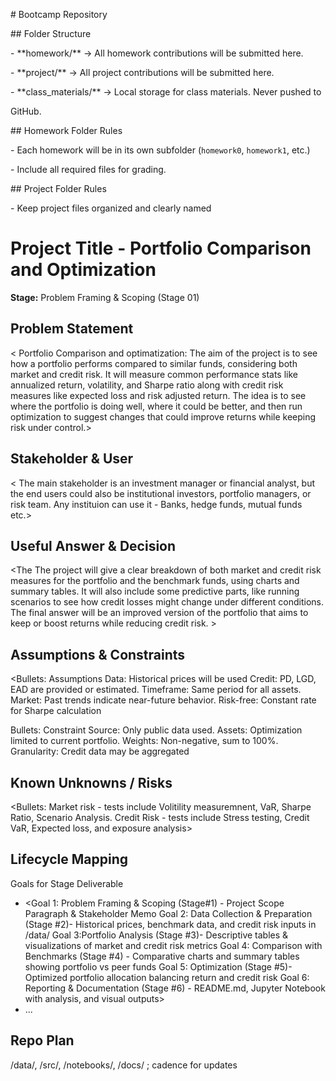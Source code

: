 \# Bootcamp Repository

\## Folder Structure

\- \*\*homework/\*\* → All homework contributions will be submitted here.

\- \*\*project/\*\* → All project contributions will be submitted here.

\- \*\*class\_materials/\*\* → Local storage for class materials. Never pushed to

GitHub.

\## Homework Folder Rules

\- Each homework will be in its own subfolder (`homework0`, `homework1`, etc.)

\- Include all required files for grading.

\## Project Folder Rules

\- Keep project files organized and clearly named

# Project Title - Portfolio Comparison and Optimization
**Stage:** Problem Framing & Scoping (Stage 01)
## Problem Statement
< Portfolio Comparison and optimatization: The aim of the project is to see how a portfolio performs compared to similar funds, considering both 
market and credit risk. It will measure common performance stats like annualized return, volatility, and Sharpe ratio along with credit risk measures like
expected loss and risk adjusted return. The idea is to see where the portfolio is doing well, where it could be better, and then run optimization to 
suggest changes that could improve returns while keeping risk under control.>
## Stakeholder & User
< The main stakeholder is an investment manager or financial analyst, but the end users could also be institutional investors, portfolio managers, or 
risk team. Any instituion can use it - Banks, hedge funds, mutual funds etc.>
## Useful Answer & Decision
<The The project will give a clear breakdown of both market and credit risk measures for the portfolio and the benchmark funds, using charts and summary 
tables. It will also include some predictive parts, like running scenarios to see how credit losses might change under different conditions. The final 
answer will be an improved version of the portfolio that aims to keep or boost returns while reducing credit risk. >
## Assumptions & Constraints
<Bullets: Assumptions
Data: Historical prices will be used 
Credit: PD, LGD, EAD are provided or estimated.
Timeframe: Same period for all assets.
Market: Past trends indicate near-future behavior.
Risk-free: Constant rate for Sharpe calculation

Bullets: Constraint
Source: Only public data used.
Assets: Optimization limited to current portfolio.
Weights: Non-negative, sum to 100%.
Granularity: Credit data may be aggregated
>
## Known Unknowns / Risks
<Bullets: Market risk - tests include Volitility measuremnent, VaR, Sharpe Ratio, Scenario Analysis. Credit Risk - tests include Stress testing, Credit 
VaR, Expected loss, and exposure analysis>
## Lifecycle Mapping
Goals for Stage Deliverable
- <Goal 1: Problem Framing & Scoping (Stage#1) - Project Scope Paragraph & Stakeholder Memo
Goal 2: Data Collection & Preparation (Stage #2)- Historical prices, benchmark data, and credit risk inputs in /data/
Goal 3:Portfolio Analysis (Stage #3)- Descriptive tables & visualizations of market and credit risk metrics
Goal 4: Comparison with Benchmarks (Stage #4) - Comparative charts and summary tables showing portfolio vs peer funds
Goal 5: Optimization (Stage  #5)- Optimized portfolio allocation balancing return and credit risk
Goal 6: Reporting & Documentation (Stage #6) - README.md, Jupyter Notebook with analysis, and visual outputs>
- ...
## Repo Plan
/data/, /src/, /notebooks/, /docs/ ; cadence for updates
